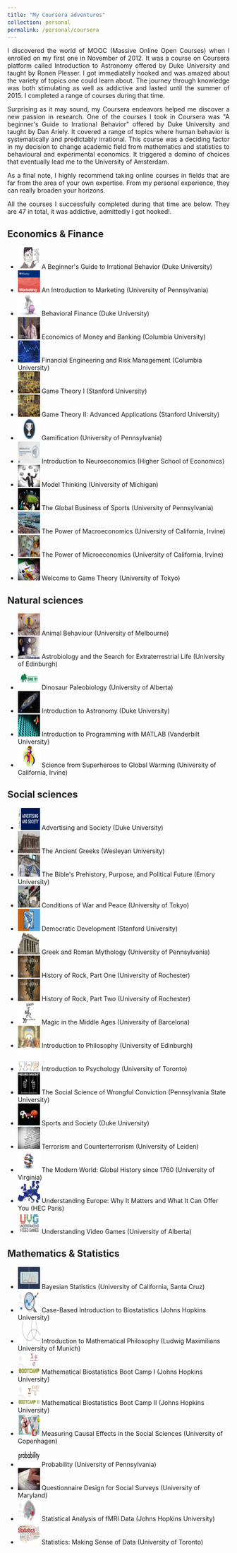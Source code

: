 ```yaml
---
title: "My Coursera adventures"
collection: personal
permalink: /personal/coursera
---
```


<p align="justify">I discovered the world of MOOC (Massive Online Open Courses) when I enrolled on my first one in November of 2012. It was a course on Coursera platform called Introduction to Astronomy offered by Duke University and taught by Ronen Plesser. I got immediatelly hooked and was amazed about the variety of topics one could learn about. The journey through knowledge was both stimulating as well as addictive and lasted until the summer of 2015. I completed a range of courses during that time.</p>

<p align="justify">Surprising as it may sound, my Coursera endeavors helped me discover a new passion in research. One of the courses I took in Coursera was "A beginner's Guide to Irrational Behavior" offered by Duke University and taught by Dan Ariely. It covered a range of topics where human behavior is systematically and predictably irrational. This course was a deciding factor in my decision to change academic field from mathematics and statistics to behavioural and experimental economics. It triggered a domino of choices that eventually lead me to the University of Amsterdam.</p>

<p align="justify">As a final note, I highly recommend taking online courses in fields that are far from the area of your own expertise. From my personal experience, they can really broaden your horizons.</p>

<p align="justify">All the courses I successfully completed during that time are below. They are 47 in total, it was addictive, admittedly I got hooked!.</p>

Economics & Finance
-----
* <img src="/images/coursera/irrationality.jpg" width="50" height="50"> A Beginner's Guide to Irrational Behavior (Duke University)
* <img src="/images/coursera/marketing.jpg" width="50" height="50"> An Introduction to Marketing (University of Pennsylvania)
* <img src="/images/coursera/finance.jpg" width="50" height="50"> Behavioral Finance (Duke University)
* <img src="/images/coursera/banking.jpg" width="50" height="50"> Economics of Money and Banking (Columbia University)
* <img src="/images/coursera/financial.jpg" width="50" height="50"> Financial Engineering and Risk Management (Columbia University)
* <img src="/images/coursera/game_theory_i_ii.jpg" width="50" height="50"> Game Theory I (Stanford University)
* <img src="/images/coursera/game_theory_i_ii.jpg" width="50" height="50"> Game Theory II: Advanced Applications (Stanford University)
* <img src="/images/coursera/gamification.jpg" width="50" height="50"> Gamification (University of Pennsylvania)
* <img src="/images/coursera/neuro.jpg" width="50" height="50"> Introduction to Neuroeconomics (Higher School of Economics)
* <img src="/images/coursera/model.jpg" width="50" height="50"> Model Thinking (University of Michigan)
* <img src="/images/coursera/business_sports.jpg" width="50" height="50"> The Global Business of Sports (University of Pennsylvania)
* <img src="/images/coursera/macro.jpg" width="50" height="50"> The Power of Macroeconomics (University of California, Irvine)
* <img src="/images/coursera/micro.jpg" width="50" height="50"> The Power of Microeconomics (University of California, Irvine)
* <img src="/images/coursera/game_theory.jpg" width="50" height="50"> Welcome to Game Theory (University of Tokyo)

Natural sciences
-----
* <img src="/images/coursera/animal.jpg" width="50" height="50"> Animal Behaviour (University of Melbourne)
* <img src="/images/coursera/astrobiology.jpg" width="50" height="50"> Astrobiology and the Search for Extraterrestrial Life (University of Edinburgh)
* <img src="/images/coursera/dino.jpg" width="50" height="50"> Dinosaur Paleobiology (University of Alberta)
* <img src="/images/coursera/astronomy.jpg" width="50" height="50"> Introduction to Astronomy (Duke University)
* <img src="/images/coursera/matlab.jpg" width="50" height="50"> Introduction to Programming with MATLAB (Vanderbilt University)
* <img src="/images/coursera/superheroes.jpg" width="50" height="50"> Science from Superheroes to Global Warming (University of California, Irvine)

Social sciences
-----
* <img src="/images/coursera/advertising.jpg" width="50" height="50"> Advertising and Society (Duke University)
* <img src="/images/coursera/greeks.jpg" width="50" height="50"> The Ancient Greeks (Wesleyan University)
* <img src="/images/coursera/bible.jpg" width="50" height="50"> The Bible's Prehistory, Purpose, and Political Future (Emory University)
* <img src="/images/coursera/war.jpg" width="50" height="50"> Conditions of War and Peace (University of Tokyo)
* <img src="/images/coursera/democratic.jpg" width="50" height="50"> Democratic Development (Stanford University)
* <img src="/images/coursera/greek_roman.jpg" width="50" height="50"> Greek and Roman Mythology (University of Pennsylvania)
* <img src="/images/coursera/rock_i.jpg" width="50" height="50"> History of Rock, Part One (University of Rochester)
* <img src="/images/coursera/rock_ii.jpg" width="50" height="50"> History of Rock, Part Two (University of Rochester)
* <img src="/images/coursera/magic.jpg" width="50" height="50"> Magic in the Middle Ages (University of Barcelona)
* <img src="/images/coursera/philosophy.jpg" width="50" height="50"> Introduction to Philosophy (University of Edinburgh)
* <img src="/images/coursera/psychology.jpg" width="50" height="50"> Introduction to Psychology (University of Toronto)
* <img src="/images/coursera/conviction.jpg" width="50" height="50"> The Social Science of Wrongful Conviction (Pennsylvania State University)
* <img src="/images/coursera/sports.jpg" width="50" height="50"> Sports and Society (Duke University)
* <img src="/images/coursera/terrorism.jpg" width="50" height="50"> Terrorism and Counterterrorism (University of Leiden)
* <img src="/images/coursera/modern_world.jpg" width="50" height="50"> The Modern World: Global History since 1760 (University of Virginia)
* <img src="/images/coursera/europe.jpg" width="50" height="50"> Understanding Europe: Why It Matters and What It Can Offer You (HEC Paris)
* <img src="/images/coursera/video_games.jpg" width="50" height="50"> Understanding Video Games (University of Alberta)


Mathematics & Statistics
-----
* <img src="/images/coursera/bayesian.jpg" width="50" height="50"> Bayesian Statistics (University of California, Santa Cruz)
* <img src="/images/coursera/biostats_case.jpg" width="50" height="50"> Case-Based Introduction to Biostatistics (Johns Hopkins University)
* <img src="/images/coursera/mathematical_philosophy.jpg" width="50" height="50"> Introduction to Mathematical Philosophy (Ludwig Maximilians University of Munich)
* <img src="/images/coursera/biostatistics_i.jpg" width="50" height="50"> Mathematical Biostatistics Boot Camp I (Johns Hopkins University)
* <img src="/images/coursera/biostatistics_ii.jpg" width="50" height="50"> Mathematical Biostatistics Boot Camp II (Johns Hopkins University)
* <img src="/images/coursera/causal.jpg" width="50" height="50"> Measuring Causal Effects in the Social Sciences (University of Copenhagen)
* <img src="/images/coursera/probability.jpg" width="50" height="50"> Probability (University of Pennsylvania)
* <img src="/images/coursera/questionnaire.jpg" width="50" height="50"> Questionnaire Design for Social Surveys (University of Maryland)
* <img src="/images/coursera/fmri.jpg" width="50" height="50"> Statistical Analysis of fMRI Data (Johns Hopkins University)
* <img src="/images/coursera/statistics.jpg" width="50" height="50"> Statistics: Making Sense of Data (University of Toronto)

